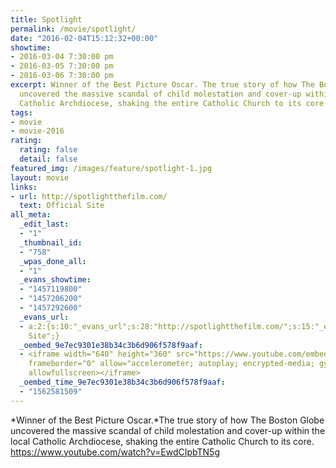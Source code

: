 ```yaml
---
title: Spotlight
permalink: /movie/spotlight/
date: "2016-02-04T15:12:32+00:00"
showtime:
- 2016-03-04 7:30:00 pm
- 2016-03-05 7:30:00 pm
- 2016-03-06 7:30:00 pm
excerpt: Winner of the Best Picture Oscar. The true story of how The Boston Globe
  uncovered the massive scandal of child molestation and cover-up within the local
  Catholic Archdiocese, shaking the entire Catholic Church to its core.
tags:
- movie
- movie-2016
rating:
  rating: false
  detail: false
featured_img: /images/feature/spotlight-1.jpg
layout: movie
links:
- url: http://spotlightthefilm.com/
  text: Official Site
all_meta:
  _edit_last:
  - "1"
  _thumbnail_id:
  - "758"
  _wpas_done_all:
  - "1"
  _evans_showtime:
  - "1457119800"
  - "1457206200"
  - "1457292600"
  _evans_url:
  - a:2:{s:10:"_evans_url";s:28:"http://spotlightthefilm.com/";s:15:"_evans_url_name";s:13:"Official
    Site";}
  _oembed_9e7ec9301e38b34c3b6d906f578f9aaf:
  - <iframe width="640" height="360" src="https://www.youtube.com/embed/EwdCIpbTN5g?feature=oembed"
    frameborder="0" allow="accelerometer; autoplay; encrypted-media; gyroscope; picture-in-picture"
    allowfullscreen></iframe>
  _oembed_time_9e7ec9301e38b34c3b6d906f578f9aaf:
  - "1562581509"
---
```


*Winner of the Best Picture Oscar.*The true story of how The Boston Globe uncovered the massive scandal of child molestation and cover-up within the local Catholic Archdiocese, shaking the entire Catholic Church to its core. https://www.youtube.com/watch?v=EwdCIpbTN5g